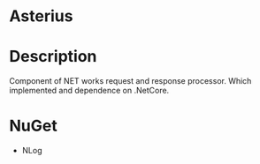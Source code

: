 Asterius
===

# Description
Component of NET works request and response processor.
Which implemented and dependence on .NetCore.

# NuGet
- NLog
